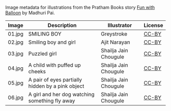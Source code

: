 Image metadata for illustrations from the Pratham Books story [Fun with Balloon](https://storyweaver.org.in/stories/1961-fun-with-balloon) by Madhuri Pai.

Image | Description | Illustrator | License
----- | ----------- | ----------- | -------
01.jpg | SMILING BOY | Greystroke | [CC-BY](https://creativecommons.org/licenses/by/4.0/)
02.jpg | Smiling boy and girl | Ajit Narayan | [CC-BY](https://creativecommons.org/licenses/by/4.0/)
03.jpg | Puzzled girl | Shailja Jain Chougule | [CC-BY](https://creativecommons.org/licenses/by/4.0/)
04.jpg | A child with puffed up cheeks | Shailja Jain Chougule | [CC-BY](https://creativecommons.org/licenses/by/4.0/)
05.jpg | A pair of eyes partially hidden by a pink object | Shailja Jain Chougule | [CC-BY](https://creativecommons.org/licenses/by/4.0/)
06.jpg | A girl and her dog watching something fly away | Shailja Jain Chougule | [CC-BY](https://creativecommons.org/licenses/by/4.0/)